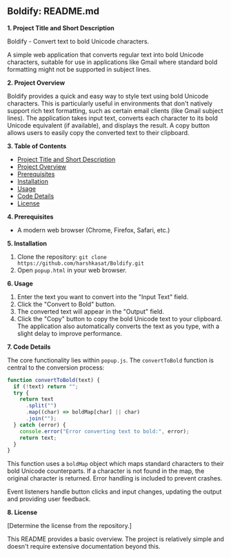 ## Boldify: README.md

**1. Project Title and Short Description**

Boldify - Convert text to bold Unicode characters.

A simple web application that converts regular text into bold Unicode characters, suitable for use in applications like Gmail where standard bold formatting might not be supported in subject lines.


**2. Project Overview**

Boldify provides a quick and easy way to style text using bold Unicode characters.  This is particularly useful in environments that don't natively support rich text formatting, such as certain email clients (like Gmail subject lines).  The application takes input text, converts each character to its bold Unicode equivalent (if available), and displays the result.  A copy button allows users to easily copy the converted text to their clipboard.

**3. Table of Contents**

* [Project Title and Short Description](#project-title-and-short-description)
* [Project Overview](#project-overview)
* [Prerequisites](#prerequisites)
* [Installation](#installation)
* [Usage](#usage)
* [Code Details](#code-details)
* [License](#license)


**4. Prerequisites**

* A modern web browser (Chrome, Firefox, Safari, etc.)


**5. Installation**

1. Clone the repository: `git clone https://github.com/harshkasat/Boldify.git`
2. Open `popup.html` in your web browser.


**6. Usage**

1. Enter the text you want to convert into the "Input Text" field.
2. Click the "Convert to Bold" button.
3. The converted text will appear in the "Output" field.
4. Click the "Copy" button to copy the bold Unicode text to your clipboard.
  The application also automatically converts the text as you type, with a slight delay to improve performance.


**7. Code Details**

The core functionality lies within `popup.js`.  The `convertToBold` function is central to the conversion process:

```javascript
function convertToBold(text) {
  if (!text) return "";
  try {
    return text
      .split("")
      .map((char) => boldMap[char] || char)
      .join("");
  } catch (error) {
    console.error("Error converting text to bold:", error);
    return text; 
  }
}
```

This function uses a `boldMap` object which maps standard characters to their bold Unicode counterparts.  If a character is not found in the map, the original character is returned.  Error handling is included to prevent crashes.

Event listeners handle button clicks and input changes, updating the output and providing user feedback.


**8. License**

[Determine the license from the repository.]


This README provides a basic overview.  The project is relatively simple and doesn't require extensive documentation beyond this.
